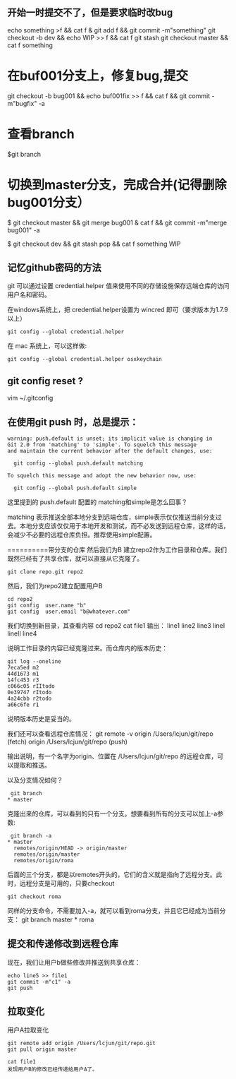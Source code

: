 ## 开始一时提交不了，但是要求临时改bug 

echo something >f && cat  f & git add f  && git commit -m"something"
git checkout -b dev && echo WIP >> f && cat f
git stash
git checkout master && cat f
something
# 在buf001分支上，修复bug,提交
git checkout -b bug001 && echo buf001fix >> f && cat f && git commit -m"bugfix" -a
# 查看branch
$git branch
# 切换到master分支，完成合并(记得删除bug001分支）
$ git checkout master && git merge bug001 & cat f && git commit -m"merge bug001" -a 

$ git checkout dev && git stash pop && cat f
something
WIP


## 记忆github密码的方法

git 可以通过设置 credential.helper 值来使用不同的存储设施保存远端仓库的访问用户名和密码。

在windows系统上，把 credential.helper设置为  wincred 即可（要求版本为1.7.9以上）

    git config --global credential.helper

在 mac 系统上，可以这样做:

    git config --global credential.helper osxkeychain

## git config reset ?

vim ~/.gitconfig

## 在使用git push 时，总是提示：

    warning: push.default is unset; its implicit value is changing in 
    Git 2.0 from 'matching' to 'simple'. To squelch this message 
    and maintain the current behavior after the default changes, use: 

      git config --global push.default matching

    To squelch this message and adopt the new behavior now, use: 

      git config --global push.default simple

这里提到的 push.default 配置的 matching和simple是怎么回事？

matching 表示推送全部本地分支到远端仓库，simple表示仅仅推送当前分支过去。本地分支应该仅仅用于本地开发和测试，而不必发送到远程仓库，这样的话，会减少不必要的远程仓库负担。推荐使用simple配置。


==========带分支的仓库
然后我们为B 建立repo2作为工作目录和仓库。我们既然已经有了共享仓库，就可以直接从它克隆了。

    git clone repo.git repo2

然后，我们为repo2建立配置用户B

    cd repo2
    git config  user.name "b"
    git config  user.email "b@whatever.com"


我们切换到新目录，其查看内容
    cd repo2
    cat file1
输出：
    line1
    line2
    line3
    lineI
    lineII
    line4

说明工作目录的内容已经克隆过来。而仓库内的版本历史：

    git log --oneline
    7eca5ed m2
    44d1673 m1
    14fc453 r3
    c066c05 rIItodo
    0e39747 rItodo
    4a24cbb r2todo
    a66c6fe r1
说明版本历史是妥当的。

我们还可以查看远程仓库情况：
    git remote -v
    origin  /Users/lcjun/git/repo (fetch)
    origin  /Users/lcjun/git/repo (push)

输出说明，有一个名字为origin、位置在 /Users/lcjun/git/repo 的远程仓库，可以提取和推送。

以及分支情况如何？

     git branch
    * master
克隆出来的仓库，可以看到的只有一个分支。想要看到所有的分支可以加上-a参数:

     git branch -a
    * master
      remotes/origin/HEAD -> origin/master
      remotes/origin/master
      remotes/origin/roma
后面的三个分支，都是以remotes开头的，它们的含义就是指向了远程分支。此时，远程分支是可用的，只要checkout

    git checkout roma 
同样的分支命令，不需要加入-a，就可以看到roma分支，并且它已经成为当前分支：
    git branch
      master
    * roma


## 提交和传递修改到远程仓库

现在，我们让用户b做些修改并推送到共享仓库：

    echo line5 >> file1
    git commit -m"c1" -a
    git push 

## 拉取变化

用户A拉取变化

    git remote add origin /Users/lcjun/git/repo.git
    git pull origin master

    cat file1
    发现用户B的修改已经传递给用户A了。

